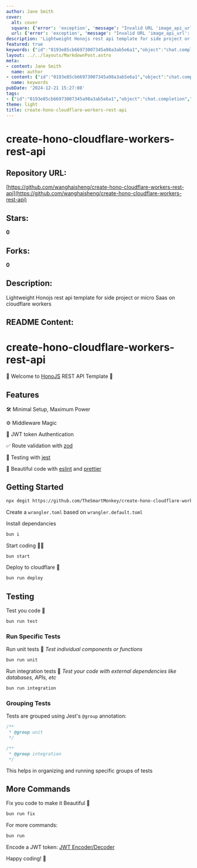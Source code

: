 ```yaml
---
author: Jane Smith
cover:
  alt: cover
  square: {'error': 'exception', 'message': "Invalid URL 'image_api_url': No scheme supplied. Perhaps you meant https://image_api_url?"}
  url: {'error': 'exception', 'message': "Invalid URL 'image_api_url': No scheme supplied. Perhaps you meant https://image_api_url?"}
description: 'Lightweight Honojs rest api template for side project or micro Saas on cloudflare workers'
featured: true
keywords: {"id":"0193e85cb66973007345a98a3ab5e6a1","object":"chat.completion","created":1734770210,"model":"Qwen/Qwen2.5-7B-Instruct","choices":[{"index":0,"message":{"role":"assistant","content":"### Keywords:\n- HonoJS\n- REST API\n- Cloudflare Workers\n- Side project\n- Micro Saas\n- JWT Token Authentication\n- Route Validation\n- zod\n- Testing\n- Jest\n- Eslint\n- Prettier\n- Degit\n- Bun\n- Wrangler\n- Deployment\n- Unit Tests\n- Integration Tests\n\n### Tags:\n- #HonoJS\n- #CloudflareWorkers\n- #RESTAPI\n- #MicroSaas\n- #JWT\n- #RouteValidation\n- #Testing\n- #Jest\n- #Eslint\n- #Prettier\n- #Degit\n- #Bun\n- #Deployment\n- #TestingFramework\n- #UnitTests\n- #IntegrationTests"},"finish_reason":"stop"}],"usage":{"prompt_tokens":471,"completion_tokens":161,"total_tokens":632},"system_fingerprint":""}
layout: ../../layouts/MarkdownPost.astro
meta:
- content: Jane Smith
  name: author
- content: {"id":"0193e85cb66973007345a98a3ab5e6a1","object":"chat.completion","created":1734770210,"model":"Qwen/Qwen2.5-7B-Instruct","choices":[{"index":0,"message":{"role":"assistant","content":"### Keywords:\n- HonoJS\n- REST API\n- Cloudflare Workers\n- Side project\n- Micro Saas\n- JWT Token Authentication\n- Route Validation\n- zod\n- Testing\n- Jest\n- Eslint\n- Prettier\n- Degit\n- Bun\n- Wrangler\n- Deployment\n- Unit Tests\n- Integration Tests\n\n### Tags:\n- #HonoJS\n- #CloudflareWorkers\n- #RESTAPI\n- #MicroSaas\n- #JWT\n- #RouteValidation\n- #Testing\n- #Jest\n- #Eslint\n- #Prettier\n- #Degit\n- #Bun\n- #Deployment\n- #TestingFramework\n- #UnitTests\n- #IntegrationTests"},"finish_reason":"stop"}],"usage":{"prompt_tokens":471,"completion_tokens":161,"total_tokens":632},"system_fingerprint":""}
  name: keywords
pubDate: '2024-12-21 15:27:08'
tags:
- {"id":"0193e85cb66973007345a98a3ab5e6a1","object":"chat.completion","created":1734770210,"model":"Qwen/Qwen2.5-7B-Instruct","choices":[{"index":0,"message":{"role":"assistant","content":"### Keywords:\n- HonoJS\n- REST API\n- Cloudflare Workers\n- Side project\n- Micro Saas\n- JWT Token Authentication\n- Route Validation\n- zod\n- Testing\n- Jest\n- Eslint\n- Prettier\n- Degit\n- Bun\n- Wrangler\n- Deployment\n- Unit Tests\n- Integration Tests\n\n### Tags:\n- #HonoJS\n- #CloudflareWorkers\n- #RESTAPI\n- #MicroSaas\n- #JWT\n- #RouteValidation\n- #Testing\n- #Jest\n- #Eslint\n- #Prettier\n- #Degit\n- #Bun\n- #Deployment\n- #TestingFramework\n- #UnitTests\n- #IntegrationTests"},"finish_reason":"stop"}],"usage":{"prompt_tokens":471,"completion_tokens":161,"total_tokens":632},"system_fingerprint":""}
theme: light
title: create-hono-cloudflare-workers-rest-api
---
```


# create-hono-cloudflare-workers-rest-api

## Repository URL: 
[https://github.com/wanghaisheng/create-hono-cloudflare-workers-rest-api](https://github.com/wanghaisheng/create-hono-cloudflare-workers-rest-api)

## Stars: 
**0**

## Forks: 
**0**

## Description: 
Lightweight Honojs rest api template for side project or micro Saas on cloudflare workers

## README Content: 
# create-hono-cloudflare-workers-rest-api

🚀 Welcome to [HonoJS](https://hono.dev/) REST API Template 🚀

## Features

🛠️ Minimal Setup, Maximum Power

⚙️ Middleware Magic

🔐 JWT token Authentication

✅ Route validation with [zod](https://zod.dev/)

🧪 Testing with [jest](https://jestjs.io/fr/)

🦋 Beautiful code with [eslint](https://eslint.org/) and [prettier](https://prettier.io/)

## Getting Started

```sh
npx degit https://github.com/TheSmartMonkey/create-hono-cloudflare-workers-rest-api backend
```

Create a `wrangler.toml` based on `wrangler.default.toml`

Install dependancies

```sh
bun i
```

Start coding 🧑‍💻

```sh
bun start
```

Deploy to cloudflare 🚀

```sh
bun run deploy
```

## Testing

Test you code 🧪

```sh
bun run test
```

### Run Specific Tests

Run unit tests 🧪
*Test individual components or functions*

```sh
bun run unit
```

Run integration tests 🧪
*Test your code with external dependencies like databases, APIs, etc*

```sh
bun run integration
```

### Grouping Tests

Tests are grouped using Jest's `@group` annotation:

```js
/**
 * @group unit
 */
```

```js
/**
 * @group integration
 */
```

This helps in organizing and running specific groups of tests

## More Commands

Fix you code to make it Beautiful 🦋

```sh
bun run fix
```

For more commands:

```sh
bun run
```

Encode a JWT token: [JWT Encoder/Decoder](https://10015.io/tools/jwt-encoder-decoder)

Happy coding! 🎉

